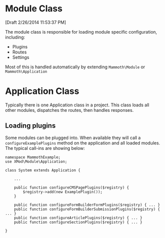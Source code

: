 # Module Class

[Draft 2/26/2014 11:53:37 PM] 

The module class is responsible for loading module specific configuration, including:

 - Plugins
 - Routes
 - Settings

Most of this is handled automatically by extending `Mammoth\Module` or `Mammoth\Application`

# Application Class

Typically there is one Application class in a project. This class loads all other modules, dispatches the routes, then handles responses. 

## Loading plugins

Some modules can be plugged into. When available they will call a `configureExamplePlugins` method on the application and all loaded modules. The typical call-ins are showing below:

    namespace MammothExample;
    use XMod\Module\Application;
    
    class System extends Application {

        ...
    
	    public function configureCMSPagePlugins($registry) {
			$registry->add(new ExamplePlugin());
	    }
	    
	    public function configureFormBuilderFormPlugins($registry) { ... }
	    public function configureFormBuilderSubmissionPlugins($registry) { ... }
	    public function configureArticlePlugins($registry) { ... }
	    public function configureSectionPlugins($registry) { ... }
    
    } 